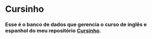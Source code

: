 # Cursinho 

### Esse é o banco de dados que gerencia o curso de inglês e espanhol do meu repositório [Cursinho](https://github.com/talialino/Cursinho).
